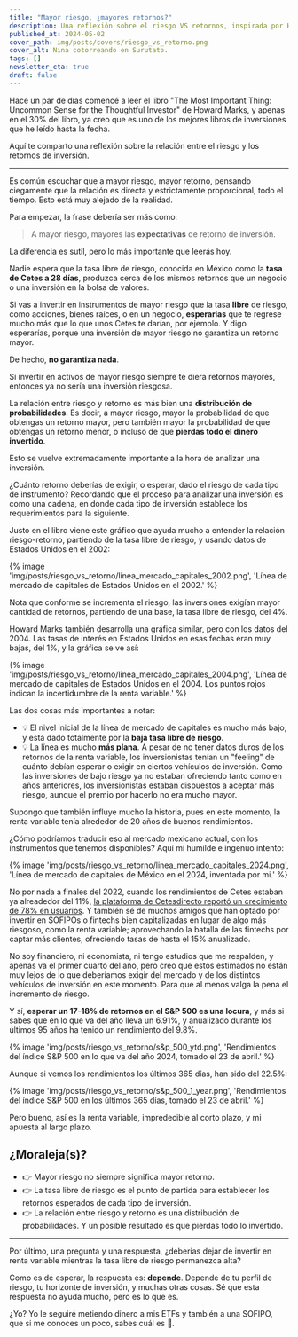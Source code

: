 ```yaml
---
title: "Mayor riesgo, ¿mayores retornos?"
description: Una reflexión sobre el riesgo VS retornos, inspirada por Howard Marks.
published_at: 2024-05-02
cover_path: img/posts/covers/riesgo_vs_retorno.png
cover_alt: Nina cotorreando en Surutato.
tags: []
newsletter_cta: true
draft: false
---
```


Hace un par de días comencé a leer el libro "The Most Important Thing: Uncommon Sense for the Thoughtful Investor" de Howard Marks, y apenas en el 30% del libro, ya creo que es uno de los mejores libros de inversiones que he leído hasta la fecha.

Aquí te comparto una reflexión sobre la relación entre el riesgo y los retornos de inversión.

---

Es común escuchar que a mayor riesgo, mayor retorno, pensando ciegamente que la relación es directa y estrictamente proporcional, todo el tiempo. Esto está muy alejado de la realidad.

Para empezar, la frase debería ser más como:

> A mayor riesgo, mayores las **expectativas** de retorno de inversión.

La diferencia es sutil, pero lo más importante que leerás hoy.

Nadie espera que la tasa libre de riesgo, conocida en México como la **tasa de Cetes a 28 días**, produzca cerca de los mismos retornos que un negocio o una inversión en la bolsa de valores.

Si vas a invertir en instrumentos de mayor riesgo que la tasa **libre** de riesgo, como acciones, bienes raíces, o en un negocio, **esperarías** que te regrese mucho más que lo que unos Cetes te darían, por ejemplo. Y digo esperarías, porque una inversión de mayor riesgo no garantiza un retorno mayor.

De hecho, **no garantiza nada**.

Si invertir en activos de mayor riesgo siempre te diera retornos mayores, entonces ya no sería una inversión riesgosa.

La relación entre riesgo y retorno es más bien una **distribución de probabilidades**. Es decir, a mayor riesgo, mayor la probabilidad de que obtengas un retorno mayor, pero también mayor la probabilidad de que obtengas un retorno menor, o incluso de que **pierdas todo el dinero invertido**.

Esto se vuelve extremadamente importante a la hora de analizar una inversión.

¿Cuánto retorno deberías de exigir, o esperar, dado el riesgo de cada tipo de instrumento? Recordando que el proceso para analizar una inversión es como una cadena, en donde cada tipo de inversión establece los requerimientos para la siguiente.

Justo en el libro viene este gráfico que ayuda mucho a entender la relación riesgo-retorno, partiendo de la tasa libre de riesgo, y usando datos de Estados Unidos en el 2002:

{% image 'img/posts/riesgo_vs_retorno/linea_mercado_capitales_2002.png', 'Línea de mercado de capitales de Estados Unidos en el 2002.' %}

Nota que conforme se incrementa el riesgo, las inversiones exigían mayor cantidad de retornos, partiendo de una base, la tasa libre de riesgo, del 4%.

Howard Marks también desarrolla una gráfica similar, pero con los datos del 2004. Las tasas de interés en Estados Unidos en esas fechas eran muy bajas, del 1%, y la gráfica se ve así:

{% image 'img/posts/riesgo_vs_retorno/linea_mercado_capitales_2004.png', 'Línea de mercado de capitales de Estados Unidos en el 2004. Los puntos rojos indican la incertidumbre de la renta variable.' %}

Las dos cosas más importantes a notar:

- 💡 El nivel inicial de la línea de mercado de capitales es mucho más bajo, y está dado totalmente por la **baja tasa libre de riesgo**.
- 💡 La línea es mucho **más plana**. A pesar de no tener datos duros de los retornos de la renta variable, los inversionistas tenían un "feeling" de cuánto debían esperar o exigir en ciertos vehículos de inversión. Como las inversiones de bajo riesgo ya no estaban ofreciendo tanto como en años anteriores, los inversionistas estaban dispuestos a aceptar más riesgo, aunque el premio por hacerlo no era mucho mayor.

Supongo que también influye mucho la historia, pues en este momento, la renta variable tenía alrededor de 20 años de buenos rendimientos.

¿Cómo podríamos traducir eso al mercado mexicano actual, con los instrumentos que tenemos disponibles? Aquí mi humilde e ingenuo intento:

{% image 'img/posts/riesgo_vs_retorno/linea_mercado_capitales_2024.png', 'Línea de mercado de capitales de México en el 2024, inventada por mi.' %}

No por nada a finales del 2022, cuando los rendimientos de Cetes estaban ya alreadedor del 11%, [la plataforma de Cetesdirecto reportó un crecimiento de 78% en usuarios](https://expansion.mx/economia/2023/01/31/cetes-directo-cuantos-mexicanos-invierten-rendimientos). Y también sé de muchos amigos que han optado por invertir en SOFIPOs o fintechs bien capitalizadas en lugar de algo más riesgoso, como la renta variable; aprovechando la batalla de las fintechs por captar más clientes, ofreciendo tasas de hasta el 15% anualizado.

No soy financiero, ni economista, ni tengo estudios que me respalden, y apenas va el primer cuarto del año, pero creo que estos estimados no están muy lejos de lo que deberíamos exigir del mercado y de los distintos vehículos de inversión en este momento. Para que al menos valga la pena el incremento de riesgo.

Y sí, **esperar un 17-18% de retornos en el S&P 500 es una locura**, y más si sabes que en lo que va del año lleva un 6.91%, y anualizado durante los últimos 95 años ha tenido un rendimiento del 9.8%.

{% image 'img/posts/riesgo_vs_retorno/s&p_500_ytd.png', 'Rendimientos del índice S&P 500 en lo que va del año 2024, tomado el 23 de abril.' %}

Aunque si vemos los rendimientos los últimos 365 días, han sido del 22.5%:

{% image 'img/posts/riesgo_vs_retorno/s&p_500_1_year.png', 'Rendimientos del índice S&P 500 en los últimos 365 días, tomado el 23 de abril.' %}

Pero bueno, así es la renta variable, impredecible al corto plazo, y mi apuesta al largo plazo.

## ¿Moraleja(s)?

- 👉 Mayor riesgo no siempre significa mayor retorno.
- 👉 La tasa libre de riesgo es el punto de partida para establecer los retornos esperados de cada tipo de inversión.
- 👉 La relación entre riesgo y retorno es una distribución de probabilidades. Y un posible resultado es que pierdas todo lo invertido.

---

Por último, una pregunta y una respuesta, ¿deberías dejar de invertir en renta variable mientras la tasa libre de riesgo permanezca alta?

Como es de esperar, la respuesta es: **depende**. Depende de tu perfil de riesgo, tu horizonte de inversión, y muchas otras cosas. Sé que esta respuesta no ayuda mucho, pero es lo que es.

¿Yo? Yo le seguiré metiendo dinero a mis ETFs y también a una SOFIPO, que si me conoces un poco, sabes cuál es 💜.

